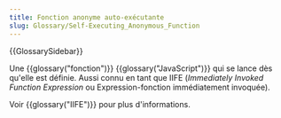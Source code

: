 ```yaml
---
title: Fonction anonyme auto-exécutante
slug: Glossary/Self-Executing_Anonymous_Function
---
```


{{GlossarySidebar}}

Une {{glossary("fonction")}} {{glossary("JavaScript")}} qui se lance dès qu'elle est définie. Aussi connu en tant que IIFE (_Immediately Invoked Function Expression_ ou Expression-fonction immédiatement invoquée).

Voir {{glossary("IIFE")}} pour plus d'informations.
